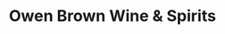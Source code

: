 ---
title: "Owen Brown Wine & Spirits"
url: /columbia/owen-brown-wine-and-spirits/
shop: alcohol
---